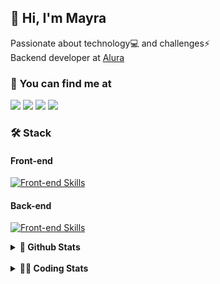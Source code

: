 ## 👋 Hi, I'm Mayra

Passionate about technology💻 and challenges⚡  
Backend developer at [Alura](https://www.alura.com.br)   

### 💬 You can find me at

<a href="https://mayra.dev" target="_blank" rel="noopener"><img src="https://img.shields.io/badge/-mayra.dev-005FED?style=flat&logo=Google-chrome&logoColor=white"/></a>
<a href="https://linkedin.com/in/mayraamaral" target="_blank" rel="noopener"><img src="https://img.shields.io/badge/-/mayraamaral-0077B5?style=flat&logo=Linkedin&logoColor=white"/></a>
<a href="mailto:mayra@mayra.dev" target="_blank" rel="noopener"><img src="https://img.shields.io/badge/-mayra@mayra.dev-D14836?style=flat&logo=Gmail&logoColor=white"/></a>
<a href="" target="_blank" rel="noopener"><img src="https://img.shields.io/badge/-mayraamaral-7289DA?style=flat&logo=Discord&logoColor=white"/></a>

### 🛠️ Stack
#### Front-end

[![Front-end Skills](https://skillicons.dev/icons?i=react,next,angular,redux,styledcomponents,html,css,sass,js,ts,figma)](https://skillicons.dev)
#### Back-end

[![Front-end Skills](https://skillicons.dev/icons?i=java,spring,hibernate,aws,idea,postgres,mysql,git,linux,bash,nodejs,docker,kubernetes,jenkins)](https://skillicons.dev)


<details>
    <summary><strong>📌 Github Stats</strong></summary>
    <br />
    <div align="center">
        <table>
      <td><img height="160em" src="https://github-readme-stats.vercel.app/api?username=mayraamaral&show_icons=true&theme=algolia&hide_border=true&hide=stars&count_private=true" alt="Readme stats"></td>
      <td><img height="160em" src="https://github-readme-stats.vercel.app/api/top-langs/?username=mayraamaral&&layout=compact&&theme=algolia&hide_border=true&langs_count=6" alt="Language stats"></td>
       </table>
  </div> 
    

  <p align="center">
    <img src="https://github-readme-streak-stats.herokuapp.com?user=mayraamaral&theme=dark&hide_border=true&date_format=j%20M%5B%20Y%5D&locale=pt-br&background=050F2C&ring=0195DD&fire=23AA7D&currStreakLabel=23AA7D" alt="Streak stats">
  </p> 
</details>

<br />

<details>
  <summary><strong>👩‍💻 Coding Stats</strong></summary>
  <br />
  
  <!--START_SECTION:waka-->
![Code Time](http://img.shields.io/badge/Code%20Time-589%20hrs%2020%20mins-blue)

**🐱 My GitHub Data** 

> 📦 586.3 kB Used in GitHub's Storage 
 > 
> 🏆 945 Contributions in the Year 2024
 > 
> 🚫 Not Opted to Hire
 > 
> 📜 61 Public Repositories 
 > 
> 🔑 33 Private Repositories 
 > 
**I'm an Early 🐤** 

```text
🌞 Morning                6911 commits        ██████░░░░░░░░░░░░░░░░░░░   22.65 % 
🌆 Daytime                19464 commits       ████████████████░░░░░░░░░   63.80 % 
🌃 Evening                3859 commits        ███░░░░░░░░░░░░░░░░░░░░░░   12.65 % 
🌙 Night                  276 commits         ░░░░░░░░░░░░░░░░░░░░░░░░░   00.90 % 
```
📅 **I'm Most Productive on Wednesday** 

```text
Monday                   4857 commits        ████░░░░░░░░░░░░░░░░░░░░░   15.92 % 
Tuesday                  3516 commits        ███░░░░░░░░░░░░░░░░░░░░░░   11.52 % 
Wednesday                10521 commits       █████████░░░░░░░░░░░░░░░░   34.48 % 
Thursday                 6871 commits        ██████░░░░░░░░░░░░░░░░░░░   22.52 % 
Friday                   4025 commits        ███░░░░░░░░░░░░░░░░░░░░░░   13.19 % 
Saturday                 301 commits         ░░░░░░░░░░░░░░░░░░░░░░░░░   00.99 % 
Sunday                   419 commits         ░░░░░░░░░░░░░░░░░░░░░░░░░   01.37 % 
```


📊 **This Week I Spent My Time On** 

```text
🕑︎ Time Zone: America/Sao_Paulo

💬 Programming Languages: 
Python                   2 hrs 8 mins        ██████░░░░░░░░░░░░░░░░░░░   24.22 % 
CSS                      1 hr 46 mins        █████░░░░░░░░░░░░░░░░░░░░   20.07 % 
Java                     1 hr 20 mins        ████░░░░░░░░░░░░░░░░░░░░░   15.17 % 
HTML                     1 hr 6 mins         ███░░░░░░░░░░░░░░░░░░░░░░   12.59 % 
Markdown                 1 hr 1 min          ███░░░░░░░░░░░░░░░░░░░░░░   11.50 % 

🔥 Editors: 
VS Code                  4 hrs 50 mins       ██████████████░░░░░░░░░░░   54.62 % 
IntelliJ IDEA            4 hrs 1 min         ███████████░░░░░░░░░░░░░░   45.38 % 

💻 Operating System: 
Linux                    8 hrs 51 mins       █████████████████████████   100.00 % 
```

**I Mostly Code in Java** 

```text
Java                     123 repos           ███████░░░░░░░░░░░░░░░░░░   27.89 % 
JavaScript               101 repos           ██████░░░░░░░░░░░░░░░░░░░   22.90 % 
TypeScript               83 repos            █████░░░░░░░░░░░░░░░░░░░░   18.82 % 
Python                   2 repos             ░░░░░░░░░░░░░░░░░░░░░░░░░   00.45 % 
Dockerfile               1 repo              ░░░░░░░░░░░░░░░░░░░░░░░░░   00.23 % 
```




 Last Updated on 16/10/2024 19:14:53 UTC
<!--END_SECTION:waka-->

</details>
